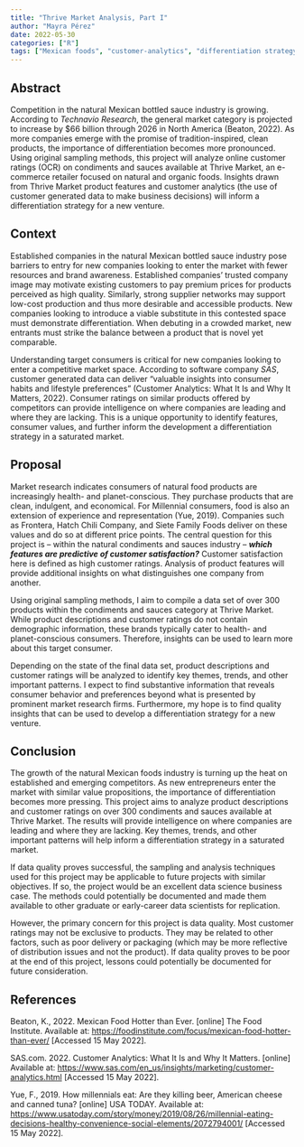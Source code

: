 ```yaml
---
title: "Thrive Market Analysis, Part I"
author: "Mayra Pérez"
date: 2022-05-30
categories: ["R"]
tags: ["Mexican foods", "customer-analytics", "differentiation strategy"]
---
```


## Abstract

Competition in the natural Mexican bottled sauce industry is growing. According to *Technavio Research*, the general market category is projected to increase by $66 billion through 2026 in North America (Beaton, 2022). As more companies emerge with the promise of tradition-inspired, clean products, the importance of differentiation becomes more pronounced. Using original sampling methods, this project will analyze online customer ratings (OCR) on condiments and sauces available at Thrive Market, an e-commerce retailer focused on natural and organic foods. Insights drawn from Thrive Market product features and customer analytics (the use of customer generated data to make business decisions) will inform a differentiation strategy for a new venture.

## Context

Established companies in the natural Mexican bottled sauce industry pose barriers to entry for new companies looking to enter the market with fewer resources and brand awareness. Established companies’ trusted company image may motivate existing customers to pay premium prices for products perceived as high quality. Similarly, strong supplier networks may support low-cost production and thus more desirable and accessible products. New companies looking to introduce a viable substitute in this contested space must demonstrate differentiation. When debuting in a crowded market, new entrants must strike the balance between a product that is novel yet comparable.

Understanding target consumers is critical for new companies looking to enter a competitive market space. According to software company *SAS*, customer generated data can deliver “valuable insights into consumer habits and lifestyle preferences” (Customer Analytics: What It Is and Why It Matters, 2022). Consumer ratings on similar products offered by competitors can provide intelligence on where companies are leading and where they are lacking. This is a unique opportunity to identify features, consumer values, and further inform the development a differentiation strategy in a saturated market.

## Proposal

Market research indicates consumers of natural food products are increasingly health- and planet-conscious. They purchase products that are clean, indulgent, and economical. For Millennial consumers, food is also an extension of experience and representation (Yue, 2019). Companies such as Frontera, Hatch Chili Company, and Siete Family Foods deliver on these values and do so at different price points. The central question for this project is – within the natural condiments and sauces industry – ***which features are predictive of customer satisfaction?*** Customer satisfaction here is defined as high customer ratings. Analysis of product features will provide additional insights on what distinguishes one company from another.

Using original sampling methods, I aim to compile a data set of over 300 products within the condiments and sauces category at Thrive Market. While product descriptions and customer ratings do not contain demographic information, these brands typically cater to health- and planet-conscious consumers. Therefore, insights can be used to learn more about this target consumer.

Depending on the state of the final data set, product descriptions and customer ratings will be analyzed to identify key themes, trends, and other important patterns. I expect to find substantive information that reveals consumer behavior and preferences beyond what is presented by prominent market research firms. Furthermore, my hope is to find quality insights that can be used to develop a differentiation strategy for a new venture.

## Conclusion

The growth of the natural Mexican foods industry is turning up the heat on established and emerging competitors. As new entrepreneurs enter the market with similar value propositions, the importance of differentiation becomes more pressing. This project aims to analyze product descriptions and customer ratings on over 300 condiments and sauces available at Thrive Market. The results will provide intelligence on where companies are leading and where they are lacking. Key themes, trends, and other important patterns will help inform a differentiation strategy in a saturated market.

If data quality proves successful, the sampling and analysis techniques used for this project may be applicable to future projects with similar objectives. If so, the project would be an excellent data science business case. The methods could potentially be documented and made them available to other graduate or early-career data scientists for replication.

However, the primary concern for this project is data quality. Most customer ratings may not be exclusive to products. They may be related to other factors, such as poor delivery or packaging (which may be more reflective of distribution issues and not the product). If data quality proves to be poor at the end of this project, lessons could potentially be documented for future consideration.

## References

Beaton, K., 2022. Mexican Food Hotter than Ever. [online] The Food Institute. Available at: <https://foodinstitute.com/focus/mexican-food-hotter-than-ever/> [Accessed 15 May 2022].

SAS.com. 2022. Customer Analytics: What It Is and Why It Matters. [online] Available at: <https://www.sas.com/en_us/insights/marketing/customer-analytics.html> [Accessed 15 May 2022].

Yue, F., 2019. How millennials eat: Are they killing beer, American cheese and canned tuna? [online] USA TODAY. Available at: <https://www.usatoday.com/story/money/2019/08/26/millennial-eating-decisions-healthy-convenience-social-elements/2072794001/> [Accessed 15 May 2022].